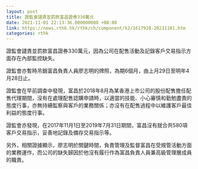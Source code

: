 ```yaml
---
layout: post
title: 證監會譴責並罰款富昌證券330萬元
date: 2021-11-01 22:13:36.000000000 +08:00
link: https://news.rthk.hk/rthk/ch/component/k2/1617928-20211101.htm
categories: rthk
---
```


證監會譴責並罰款富昌證券330萬元，因為公司在配售活動及記錄客戶交易指示方面存在內部監控缺失。

證監會亦暫時吊銷富昌負責人員廖志明的牌照，為期6個月，由上月29日至明年4月28日止。

證監會在早前調查中發現，富昌於2018年8月為某香港上市公司的股份配售擔任配售代理期間，沒有在處理配售認購申請時，以適當的技能、小心審慎和勤勉盡責的態度行事，亦無持續監察與客戶的業務關係；亦沒有在配售過程中以維護客戶最佳利益的態度行事。

證監會亦發現，在2017年11月1日至2019年7月31日期間，富昌沒有就合共580項客戶交易指示，妥善地記錄及備存交易指示等。

另外，相關證據顯示，廖志明於關鍵時間，負責管理及監督富昌在受規管活動方面的業務運作，而公司的缺失歸因於他沒有履行作為富昌負責人員兼高級管理層成員的職責。

